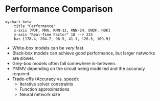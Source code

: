 # Performance Comparison

<div grid="~ cols-2 gap-4">
<div>

```mermaid {scale: 0.6}
xychart-beta
    title "Performance"
    x-axis [WDF, MNA, RNN-12, RNN-24, DWDF, NDK]
    y-axis "Real-Time Factor" 10 --> 225
    bar [178.4, 204.7, 96.5, 41.1, 126.5, 109.9]
```

</div>
<div>
<v-clicks depth="2">

- White-box models can be _very_ fast.
- Black-box models can achieve good performance, but larger networks are slower.
- Grey-box models often fall somewhere in-between.
- YMMV depending on the circuit being modelled and the accuracy required.
- Trade-offs (Accuracy vs. speed):
  - Iterative solver constraints
  - Function approximations
  - Neural network size

</v-clicks>
</div>
</div>

